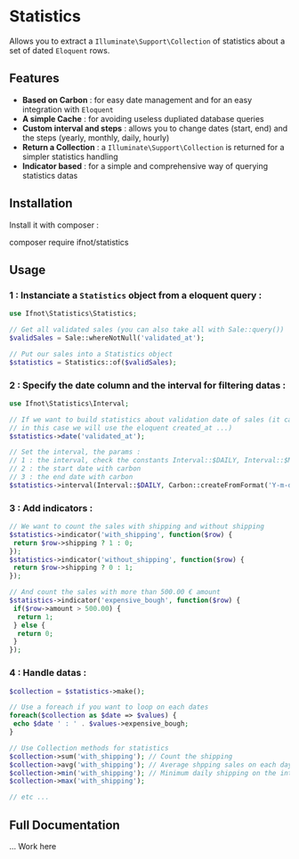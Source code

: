 # Statistics

Allows you to extract a `Illuminate\Support\Collection` of statistics about a set of dated `Eloquent` rows.

## Features
  * **Based on Carbon** : for easy date management and for an easy integration with `Eloquent`
  * **A simple Cache** : for avoiding useless dupliated database queries
  * **Custom interval and steps** : allows you to change dates (start, end) and the steps (yearly, monthly, daily, hourly)
  * **Return a Collection** : a `Illuminate\Support\Collection` is returned for a simpler statistics handling
  * **Indicator based** : for a simple and comprehensive way of querying statistics datas

## Installation

Install it with composer :

   composer require ifnot/statistics

## Usage

### 1 : Instanciate a `Statistics` object from a eloquent query :

```php
use Ifnot\Statistics\Statistics;

// Get all validated sales (you can also take all with Sale::query())
$validSales = Sale::whereNotNull('validated_at');

// Put our sales into a Statistics object
$statistics = Statistics::of($validSales);
```

### 2 : Specify the date column and the interval for filtering datas :

```php
use Ifnot\Statistics\Interval;

// If we want to build statistics about validation date of sales (it can be also of the creation date, 
// in this case we will use the eloquent created_at ...) 
$statistics->date('validated_at');

// Set the interval, the params :
// 1 : the interval, check the constants Interval::$DAILY, Interval::$MONTHLY etc ... or use the string "daily", "monthly" instead
// 2 : the start date with carbon
// 3 : the end date with carbon
$statistics->interval(Interval::$DAILY, Carbon::createFromFormat('Y-m-d', '2016-01-01'), Carbon::now())
```

### 3 : Add indicators :

```php
// We want to count the sales with shipping and without shipping
$statistics->indicator('with_shipping', function($row) {
 return $row->shipping ? 1 : 0;
});
$statistics->indicator('without_shipping', function($row) {
 return $row->shipping ? 0 : 1;
});

// And count the sales with more than 500.00 € amount
$statistics->indicator('expensive_bough', function($row) {
 if($row->amount > 500.00) {
  return 1;
 } else {
  return 0;
 }
});
```

### 4 : Handle datas :
```php
$collection = $statistics->make();

// Use a foreach if you want to loop on each dates
foreach($collection as $date => $values) {
 echo $date ' : ' . $values->expensive_bough;
}

// Use Collection methods for statistics
$collection->sum('with_shipping'); // Count the shipping
$collection->avg('with_shipping'); // Average shpping sales on each days on the interval (if you selected daily)
$collection->min('with_shipping'); // Minimum daily shipping on the interval
$collection->max('with_shipping');

// etc ...
```

## Full Documentation

... Work here
